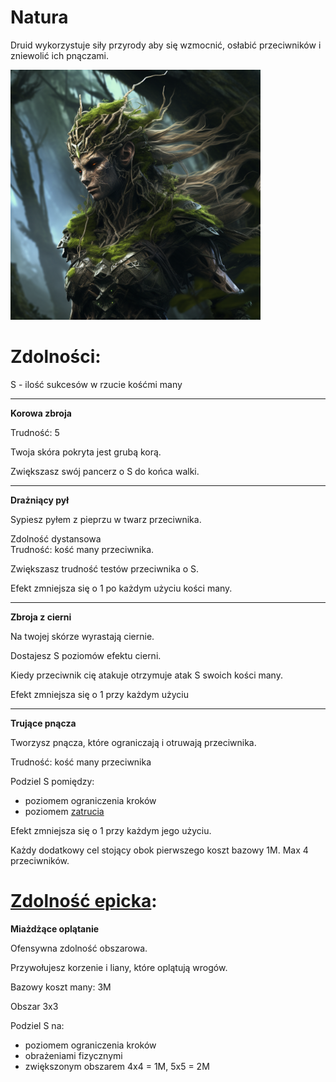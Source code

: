 # Natura

Druid wykorzystuje siły przyrody aby się wzmocnić, osłabić przeciwników i zniewolić ich pnączami.

<img src="imgs/natura.png" width="400">

# Zdolności:

S - ilość sukcesów w rzucie kośćmi many

___

**Korowa zbroja**

Trudność: 5

Twoja skóra pokryta jest grubą korą.

Zwiększasz swój pancerz o S do końca walki.

___

**Drażniący pył**

Sypiesz pyłem z pieprzu w twarz przeciwnika. 

Zdolność dystansowa\
Trudność: kość many przeciwnika.

Zwiększasz trudność testów przeciwnika o S.

Efekt zmniejsza się o 1 po każdym użyciu kości many.
___

**Zbroja z cierni**

Na twojej skórze wyrastają ciernie.

Dostajesz S poziomów efektu cierni.

Kiedy przeciwnik cię atakuje otrzymuje atak S swoich kości many.

Efekt zmniejsza się o 1 przy każdym użyciu
___

**Trujące pnącza**

Tworzysz pnącza, które ograniczają i otruwają przeciwnika.

Trudność: kość many przeciwnika

Podziel S pomiędzy:
* poziomem ograniczenia kroków
* poziomem [zatrucia](/docs/efekty/zatrucie.md)

Efekt zmniejsza się o 1 przy każdym jego użyciu.

Każdy dodatkowy cel stojący obok pierwszego koszt bazowy 1M. Max 4 przeciwników.

# [Zdolność epicka](/docs/zdolnosc-epicka.md):

**Miażdżące oplątanie**

Ofensywna zdolność obszarowa.

Przywołujesz korzenie i liany, które oplątują wrogów.

Bazowy koszt many: 3M

Obszar 3x3

Podziel S na:
* poziomem ograniczenia kroków
* obrażeniami fizycznymi
* zwiększonym obszarem 4x4 = 1M, 5x5 = 2M
